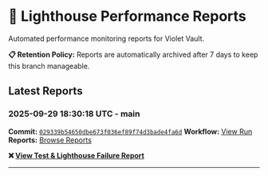 # 🔦 Lighthouse Performance Reports

Automated performance monitoring reports for Violet Vault.

**📋 Retention Policy:** Reports are automatically archived after 7 days to keep this branch manageable.

## Latest Reports

### 2025-09-29 18:30:18 UTC - main

**Commit:** [`029339b54650dbe673f036ef89f74d3bade4fa6d`](https://github.com/thef4tdaddy/violet-vault/commit/029339b54650dbe673f036ef89f74d3bade4fa6d)
**Workflow:** [View Run](https://github.com/thef4tdaddy/violet-vault/actions/runs/18106843429)
**Reports:** [Browse Reports](https://github.com/thef4tdaddy/violet-vault/tree/lighthouse-reports/reports/main/2025-09-29_18-30-16)

**❌ [View Test & Lighthouse Failure Report](./reports/main/2025-09-29_18-30-16/test-and-lighthouse-failures.md)**


---

